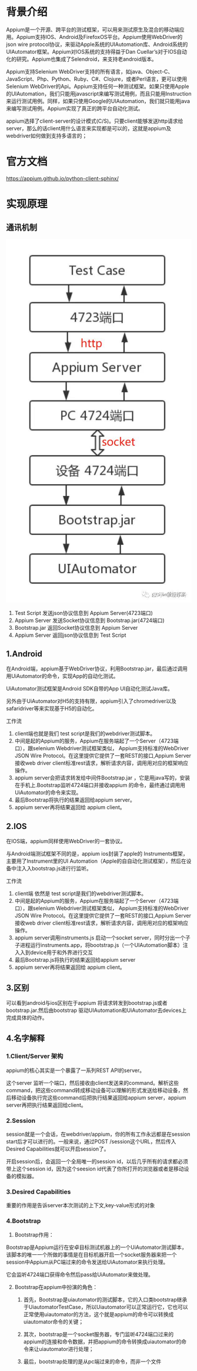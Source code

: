 # 背景介绍
Appium是一个开源、跨平台的测试框架，可以用来测试原生及混合的移动端应用。Appium支持IOS、Android及FirefoxOS平台。Appium使用WebDriver的json wire protocol协议，来驱动Apple系统的UIAutomation库、Android系统的UIAutomator框架。Appium对IOS系统的支持得益于Dan Cuellar’s对于IOS自动化的研究。Appium也集成了Selendroid，来支持老android版本。

Appium支持Selenium WebDriver支持的所有语言，如java、Object-C、JavaScript、Php、Python、Ruby、C#、Clojure，或者Perl语言，更可以使用Selenium WebDriver的Api。Appium支持任何一种测试框架。如果只使用Apple的UIAutomation，我们只能用javascript来编写测试用例，而且只能用Instruction来运行测试用例。同样，如果只使用Google的UIAutomation，我们就只能用java来编写测试用例。Appium实现了真正的跨平台自动化测试。

appium选择了client-server的设计模式(C/S)。只要client能够发送http请求给server，那么的话client用什么语言来实现都是可以的，这就是appium及webdriver如何做到支持多语言的；

# 官方文档
https://appium.github.io/python-client-sphinx/
# 实现原理

## 通讯机制
![](./images/通讯流程.jpg)

1. Test Script 发送json协议信息到 Appium Server(4723端口)
2. Appium Server 发送Socket协议信息到 Bootstrap.jar(4724端口)
3. Bootstrap.jar 返回Socket协议信息到 Appium Server
4. Appium Server 返回json协议信息到 Test Script

## 1.Android

在Android端，appium基于WebDriver协议，利用Bootstrap.jar，最后通过调⽤用UiAutomator的命令，实现App的自动化测试。

UiAutomator测试框架是Android SDK自带的App UI自动化测试Java库。

另外由于UiAutomator对H5的支持有限，appium引入了chromedriver以及safaridriver等来实现基于H5的自动化。

工作流

1. client端也就是我们 test script是我们的webdriver测试脚本。
2. 中间是起的Appium的服务，Appium在服务端起了一个Server（4723端口），跟selenium Webdriver测试框架类似， Appium⽀持标准的WebDriver JSON Wire Protocol。在这里提供它提供了一套REST的接口,Appium Server接收web driver client标准rest请求，解析请求内容，调⽤用对应的框架响应操作。
3. appium server会把请求转发给中间件Bootstrap.jar ，它是用java写的，安装在手机上.Bootstrap监听4724端口并接收appium 的命令，最终通过调⽤用UiAutomator的命令来实现。
4. 最后Bootstrap将执行的结果返回给appium server。
5. appium server再将结果返回给 appium client。

## 2.IOS

在IOS端，appium同样使⽤WebDriver的一套协议。

与Android端测试框架不同的是，appium ios封装了apple的 Instruments框架，主要用了Instrument里的UI Automation（Apple的⾃自动化测试框架），然后在设备中注⼊入bootstrap.js进⾏行监听。

工作流
1. client端 依然是 test script是我们的webdriver测试脚本。
2. 中间是起的Appium的服务，Appium在服务端起了一个Server（4723端口），跟selenium Webdriver测试框架类似， Appium⽀持标准的WebDriver JSON Wire Protocol。在这里提供它提供了一套REST的接口,Appium Server接收web driver client标准rest请求，解析请求内容，调⽤用对应的框架响应操作。
3. appium server调用instruments.js 启动一个socket server，同时分出一个⼦子进程运⾏instruments.app，将bootstrap.js（一个UIAutomation脚本）注⼊入到device⽤于和外界进行交互
4. 最后Bootstrap.js将执行的结果返回给appium server
5. appium server再将结果返回给 appium client。

## 3.区别
可以看到android与ios区别在于appium 将请求转发到bootstrap.js或者bootstrap.jar.然后由bootstrap 驱动UIAutomation和UiAutomator去devices上完成具体的动作。

## 4.名字解释
### 1.Client/Server 架构
appium的核心其实是一个暴露了一系列REST API的server。

这个server 监听一个端口，然后接收由client发送来的command。解析这些command，把这些command转成移动设备可以理解的形式发送给移动设备，然后移动设备执行完这些command后把执行结果返回给appium server，appium server再把执行结果返回给client。

### 2.Session
session就是一个会话，在webdriver/appium，你的所有工作永远都是在session start后才可以进行的。一般来说，通过POST /session这个URL，然后传入Desired Capabilities就可以开启session了。

开启session后，会返回一个全局唯一的session id，以后几乎所有的请求都必须带上这个session id，因为这个seesion id代表了你所打开的浏览器或者是移动设备的模拟器。

### 3.Desired Capabilities
重要的作用是告诉server本次测试的上下文,key-value形式的对象

### 4.Bootstrap
1. Bootstrap作用：

Bootstrap是Appium运行在安卓目标测试机器上的一个UiAutomator测试脚本，该脚本的唯一一个所做的事情是在目标机器开启一个socket服务器来把一个session中Appium从PC端过来的命令发送给UiAutomator来执行处理。

它会监听4724端口获得命令然后pass给UiAutomator来做处理。


2. Bootstrap在appium中扮演的角色：

    1. 首先，Bootstrap是uiautomator的测试脚本，它的入口类bootstrap继承于UiautomatorTestCase，所以Uiautomator可以正常运行它，它也可以正常使用uiautomator的方法，这个就是appium的命令可以转换成uiautomator命令的关键；

    2. 其次，bootstrap是一个socket服务器，专门监听4724端口过来的appium的连接和命令数据，并把appium的命令转换成uiautomator的命令来让uiautomator进行处理；

    3. 最后，bootstrap处理的是从pc端过来的命令，而非一个文件